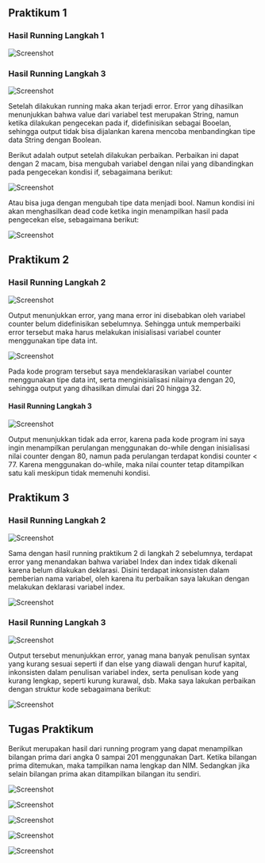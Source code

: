 ## Praktikum 1

### Hasil Running Langkah 1
![Screenshot](./docs/running-01.jpg)

### Hasil Running Langkah 3

![Screenshot](/docs/running-03.jpg)

Setelah dilakukan running maka akan terjadi error. Error yang dihasilkan menunjukkan bahwa value dari variabel test merupakan String, namun ketika dilakukan pengecekan pada if, didefinisikan sebagai Booelan, sehingga output tidak bisa dijalankan karena mencoba menbandingkan tipe data String dengan Boolean.

Berikut adalah output setelah dilakukan perbaikan. Perbaikan ini dapat dengan 2 macam, bisa mengubah variabel dengan nilai yang dibandingkan pada pengecekan kondisi if, sebagaimana berikut:

![Screenshot](./docs/running-03-perbaikan-01.jpg)

Atau bisa juga dengan mengubah tipe data menjadi bool. Namun kondisi ini akan menghasilkan dead code ketika ingin menampilkan hasil pada pengecekan else, sebagaimana berikut:

![Screenshot](./docs/running-03-perbaikan-02.jpg)

## Praktikum 2

### Hasil Running Langkah 2

![Screenshot](./docs/running-02-prak-2.jpg)

Output menunjukkan error, yang mana error ini disebabkan oleh variabel counter belum didefinisikan sebelumnya. Sehingga untuk memperbaiki error tersebut maka harus melakukan inisialisasi variabel counter menggunakan tipe data int.

![Screenshot](./docs/running-02-perbaikan-01-prak-2.jpg)

Pada kode program tersebut saya mendeklarasikan variabel counter menggunakan tipe data int, serta menginisialisasi nilainya dengan 20, sehingga output yang dihasilkan dimulai dari 20 hingga 32.

#### Hasil Running Langkah 3

![Screenshot](./docs/running-03-prak-2.jpg)

Output menunjukkan tidak ada error, karena pada kode program ini saya ingin menampilkan perulangan menggunakan do-while dengan inisialisasi nilai counter dengan 80, namun pada perulangan terdapat kondisi counter < 77. Karena menggunakan do-while, maka nilai counter tetap ditampilkan satu kali meskipun tidak memenuhi kondisi.

## Praktikum 3

### Hasil Running Langkah 2

![Screenshot](./docs/running-02-prak-3.jpg)

Sama dengan hasil running praktikum 2 di langkah 2 sebelumnya, terdapat error yang menandakan bahwa variabel Index dan index tidak dikenali karena belum dilakukan deklarasi. Disini terdapat inkonsisten dalam pemberian nama variabel, oleh karena itu perbaikan saya lakukan dengan melakukan deklarasi variabel index.

![Screenshot](./docs/running-02-perbaikan-prak-3.jpg)

### Hasil Running Langkah 3

![Screenshot](./docs/running-03-prak-3.jpg)

Output tersebut menunjukkan error, yanag mana banyak penulisan syntax yang kurang sesuai seperti if dan else yang diawali dengan huruf kapital, inkonsisten dalam penulisan variabel index, serta penulisan kode yang kurang lengkap, seperti kurung kurawal, dsb. Maka saya lakukan perbaikan dengan struktur kode sebagaimana berikut:

![Screenshot](./docs/running-03-perbaikan-01-prak-3.jpg)


## Tugas Praktikum

Berikut merupakan hasil dari running program yang dapat menampilkan bilangan prima dari angka 0 sampai 201 menggunakan Dart. Ketika bilangan prima ditemukan, maka tampilkan nama lengkap dan NIM. Sedangkan jika selain bilangan prima akan ditampilkan bilangan itu sendiri.

![Screenshot](./docs/output_tugas-01.jpg)

![Screenshot](./docs/output_tugas-02.jpg)

![Screenshot](./docs/output_tugas-03.jpg)

![Screenshot](./docs/output_tugas-04.jpg)

![Screenshot](./docs/output_tugas-01.jpg)
